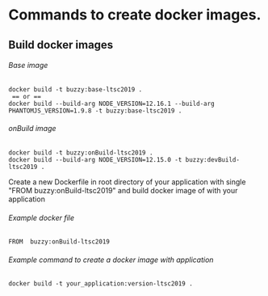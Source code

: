 # Commands to create docker images.

## Build docker images

###### Base image
```
docker build -t buzzy:base-ltsc2019 .
 == or ==
docker build --build-arg NODE_VERSION=12.16.1 --build-arg PHANTOMJS_VERSION=1.9.8 -t buzzy:base-ltsc2019 .
``` 
###### onBuild image 
```
docker build -t buzzy:onBuild-ltsc2019 .
docker build --build-arg NODE_VERSION=12.15.0 -t buzzy:devBuild-ltsc2019 .
```
Create a new Dockerfile in root directory of your application with single "FROM  buzzy:onBuild-ltsc2019" and build docker image of with your application

###### Example docker file
```
FROM  buzzy:onBuild-ltsc2019
```
###### Example command to create a docker image with application
```
docker build -t your_application:version-ltsc2019 .
```






